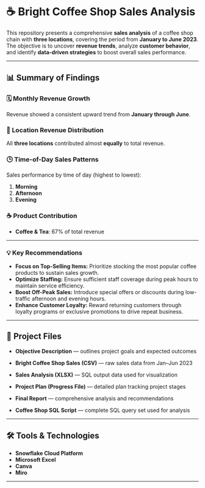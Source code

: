 

# ☕ Bright Coffee Shop Sales Analysis

This repository presents a comprehensive **sales analysis** of a coffee shop chain with **three locations**, covering the period from **January to June 2023**.
The objective is to uncover **revenue trends**, analyze **customer behavior**, and identify **data-driven strategies** to boost overall sales performance.

---

## 📊 Summary of Findings

### 🗓️ Monthly Revenue Growth

Revenue showed a consistent upward trend from **January through June**.

### 📍 Location Revenue Distribution

All **three locations** contributed almost **equally** to total revenue.

### 🕒 Time-of-Day Sales Patterns

Sales performance by time of day (highest to lowest):

1. **Morning**
2. **Afternoon**
3. **Evening**

### ☕ Product Contribution

* **Coffee & Tea**: 67% of total revenue

---

### 💡 Key Recommendations

- **Focus on Top-Selling Items:** Prioritize stocking the most popular coffee products to sustain sales growth.  
- **Optimize Staffing:** Ensure sufficient staff coverage during peak hours to maintain service efficiency.  
- **Boost Off-Peak Sales:** Introduce special offers or discounts during low-traffic afternoon and evening hours.  
- **Enhance Customer Loyalty:** Reward returning customers through loyalty programs or exclusive promotions to drive repeat business.  


---

## 📂 Project Files

* **Objective Description** — outlines project goals and expected outcomes
* **Bright Coffee Shop Sales (CSV)** — raw sales data from Jan–Jun 2023

* **Sales Analysis (XLSX)** — SQL output data used for visualization
* **Project Plan (Progress File)** — detailed plan tracking project stages

* **Final Report** — comprehensive analysis and recommendations
* **Coffee Shop SQL Script** — complete SQL query set used for analysis

---

## 🛠️ Tools & Technologies

* **Snowflake Cloud Platform**
* **Microsoft Excel**
* **Canva**
* **Miro**

---

